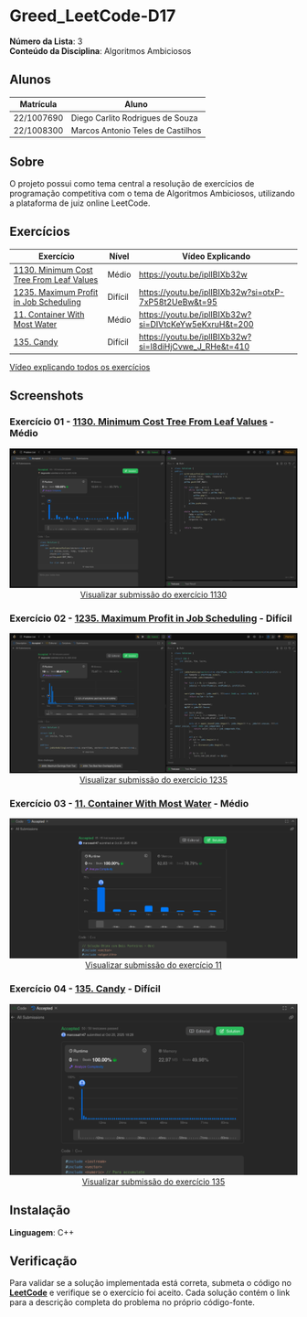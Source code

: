 # Greed_LeetCode-D17

**Número da Lista**: 3<br>
**Conteúdo da Disciplina**: Algoritmos Ambiciosos<br>

## Alunos
|Matrícula | Aluno |
| -- | -- |
| 22/1007690  |  Diego Carlito Rodrigues de Souza  |
| 22/1008300  |  Marcos Antonio Teles de Castilhos |

## Sobre 
O projeto possui como tema central a resolução de exercícios de programação competitiva com o tema de Algoritmos Ambiciosos, utilizando a plataforma de juiz online LeetCode.

## Exercícios

| Exercício | Nível  | Vídeo Explicando |
|---------|--------|------------------|
| [1130. Minimum Cost Tree From Leaf Values](https://leetcode.com/problems/minimum-cost-tree-from-leaf-values/description/) | Médio | https://youtu.be/iplIBIXb32w |
| [1235. Maximum Profit in Job Scheduling](https://leetcode.com/problems/maximum-profit-in-job-scheduling/description/) | Difícil | https://youtu.be/iplIBIXb32w?si=otxP-7xP58t2UeBw&t=95 |
| [11. Container With Most Water](https://leetcode.com/problems/container-with-most-water/description/) | Médio | https://youtu.be/iplIBIXb32w?si=DIVtcKeYw5eKxruH&t=200 |
| [135. Candy](https://leetcode.com/problems/candy/) | Difícil | https://youtu.be/iplIBIXb32w?si=l8diHjCvwe_J_RHe&t=410 |

[Vídeo explicando todos os exercícios](https://youtu.be/iplIBIXb32w)

## Screenshots

### Exercício 01 - [1130. Minimum Cost Tree From Leaf Values](https://github.com/projeto-de-algoritmos-2025/Greed_LeetCode-D17/blob/master/1130_Minimum_Cost_Tree_From_Leaf_Values/solution.cpp) - Médio

<div align="center">
  <img src="1130_Minimum_Cost_Tree_From_Leaf_Values/image.png" />
  <br/>
  <a href="https://leetcode.com/problems/minimum-cost-tree-from-leaf-values/submissions/1799779651/">
    Visualizar submissão do exercício 1130
  </a>
</div>

### Exercício 02 - [1235. Maximum Profit in Job Scheduling](https://github.com/projeto-de-algoritmos-2025/Greed_LeetCode-D17/blob/master/1235_Maximum_Profit_in_Job_Scheduling/solution.cpp) - Difícil


<div align="center">
  <img src="1235_Maximum_Profit_in_Job_Scheduling/image.png" />
  <br/>
  <a href="https://leetcode.com/problems/maximum-profit-in-job-scheduling/submissions/1806349931">
    Visualizar submissão do exercício 1235
  </a>
</div>


### Exercício 03 - [11. Container With Most Water](https://github.com/projeto-de-algoritmos-2025/Greed_LeetCode-D17/tree/master/11_Container_With_Most_Water/solution.cpp) - Médio

<div align="center">
  <img src="11_Container_With_Most_Water/image.png" />
  <br/>
  <a href="https://leetcode.com/problems/container-with-most-water/submissions/1806955787/">
    Visualizar submissão do exercício 11
  </a>
</div>

### Exercício 04 - [135. Candy](https://github.com/projeto-de-algoritmos-2025/Greed_LeetCode-D17/blob/master/135_Candy/solution.cpp) - Difícil

<div align="center">
  <img src="135_Candy/image.png" />
  <br/>
  <a href="https://leetcode.com/problems/candy/submissions/1806956881/">
    Visualizar submissão do exercício 135
  </a>
</div>


## Instalação 
**Linguagem**: C++<br>

## Verificação

Para validar se a solução implementada está correta, submeta o código no **[LeetCode](https://leetcode.com/)** e verifique se o exercício foi aceito. Cada solução contém o link para a descrição completa do problema no próprio código-fonte.
